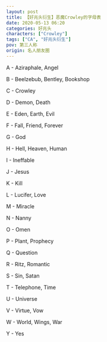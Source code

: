 ```yaml
---
layout: post
title: 【好兆头衍生】恶魔Crowley的字母表
date: 2020-05-13 06:20
categories: 好兆头
characters: ["Crowley"]
tags: ["CA", "好兆头衍生"]
pov: 第三人称
origin: 名人朋友圈
---
```


A - Aziraphale, Angel

B - Beelzebub, Bentley, Bookshop

C - Crowley

D - Demon, Death

E - Eden, Earth, Evil

F - Fall, Friend, Forever

G - God

H - Hell, Heaven, Human

I - Ineffable

J - Jesus

K - Kill

L - Lucifer, Love

M - Miracle

N - Nanny

O - Omen

P - Plant, Prophecy

Q - Question

R - Ritz, Romantic

S - Sin, Satan

T - Telephone, Time

U - Universe

V - Virtue, Vow

W - World, Wings, War

Y - Yes

